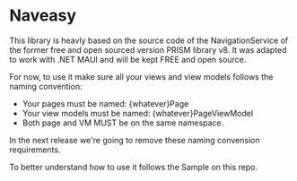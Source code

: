 # Naveasy

This library is heavly based on the source code of the NavigationService of the former free and open sourced version PRISM library v8.
It was adapted to work with .NET MAUI and will be kept FREE and open source.

For now, to use it make sure all your views and view models follows the naming convention:
- Your pages must be named: {whatever}Page
- Your view models must be named: {whatever}PageViewModel
- Both page and VM MUST be on the same namespace.

In the next release we're going to remove these naming convension requirements.

To better understand how to use it follows the Sample on this repo.
